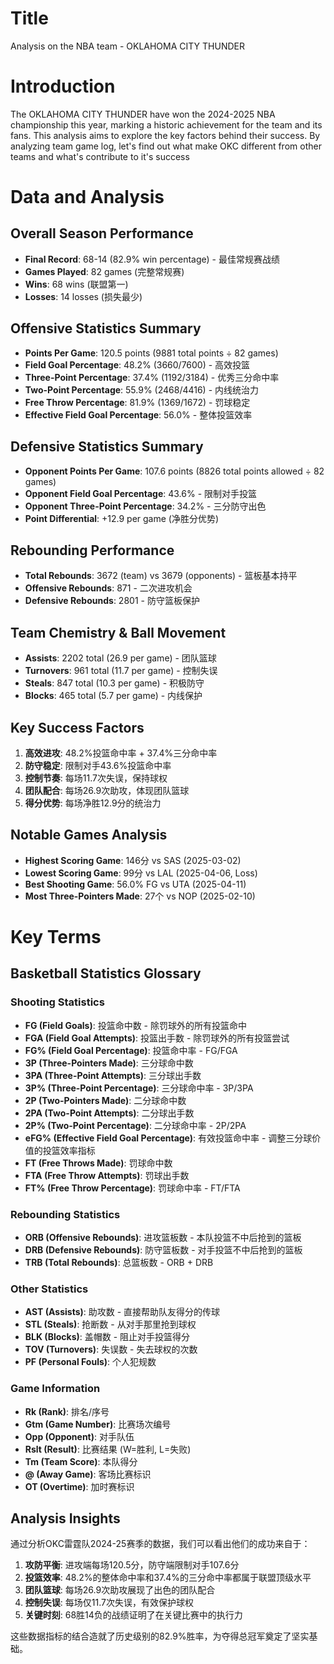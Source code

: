 # Title
Analysis on the NBA team - OKLAHOMA CITY THUNDER

# Introduction
The OKLAHOMA CITY THUNDER have won the 2024-2025 NBA championship this year, marking a historic achievement for the team and its fans. This analysis aims to explore the key factors behind their success. By analyzing team game log, let's find out what make OKC different from other teams and what's contribute to it's success

# Data and Analysis

## Overall Season Performance
- **Final Record**: 68-14 (82.9% win percentage) - 最佳常规赛战绩
- **Games Played**: 82 games (完整常规赛)
- **Wins**: 68 wins (联盟第一)
- **Losses**: 14 losses (损失最少)

## Offensive Statistics Summary
- **Points Per Game**: 120.5 points (9881 total points ÷ 82 games)
- **Field Goal Percentage**: 48.2% (3660/7600) - 高效投篮
- **Three-Point Percentage**: 37.4% (1192/3184) - 优秀三分命中率
- **Two-Point Percentage**: 55.9% (2468/4416) - 内线统治力
- **Free Throw Percentage**: 81.9% (1369/1672) - 罚球稳定
- **Effective Field Goal Percentage**: 56.0% - 整体投篮效率

## Defensive Statistics Summary
- **Opponent Points Per Game**: 107.6 points (8826 total points allowed ÷ 82 games)
- **Opponent Field Goal Percentage**: 43.6% - 限制对手投篮
- **Opponent Three-Point Percentage**: 34.2% - 三分防守出色
- **Point Differential**: +12.9 per game (净胜分优势)

## Rebounding Performance
- **Total Rebounds**: 3672 (team) vs 3679 (opponents) - 篮板基本持平
- **Offensive Rebounds**: 871 - 二次进攻机会
- **Defensive Rebounds**: 2801 - 防守篮板保护

## Team Chemistry & Ball Movement
- **Assists**: 2202 total (26.9 per game) - 团队篮球
- **Turnovers**: 961 total (11.7 per game) - 控制失误
- **Steals**: 847 total (10.3 per game) - 积极防守
- **Blocks**: 465 total (5.7 per game) - 内线保护

## Key Success Factors
1. **高效进攻**: 48.2%投篮命中率 + 37.4%三分命中率
2. **防守稳定**: 限制对手43.6%投篮命中率
3. **控制节奏**: 每场11.7次失误，保持球权
4. **团队配合**: 每场26.9次助攻，体现团队篮球
5. **得分优势**: 每场净胜12.9分的统治力

## Notable Games Analysis
- **Highest Scoring Game**: 146分 vs SAS (2025-03-02)
- **Lowest Scoring Game**: 99分 vs LAL (2025-04-06, Loss)
- **Best Shooting Game**: 56.0% FG vs UTA (2025-04-11)
- **Most Three-Pointers Made**: 27个 vs NOP (2025-02-10)

# Key Terms

## Basketball Statistics Glossary

### Shooting Statistics
- **FG (Field Goals)**: 投篮命中数 - 除罚球外的所有投篮命中
- **FGA (Field Goal Attempts)**: 投篮出手数 - 除罚球外的所有投篮尝试
- **FG% (Field Goal Percentage)**: 投篮命中率 - FG/FGA
- **3P (Three-Pointers Made)**: 三分球命中数
- **3PA (Three-Point Attempts)**: 三分球出手数  
- **3P% (Three-Point Percentage)**: 三分球命中率 - 3P/3PA
- **2P (Two-Pointers Made)**: 二分球命中数
- **2PA (Two-Point Attempts)**: 二分球出手数
- **2P% (Two-Point Percentage)**: 二分球命中率 - 2P/2PA
- **eFG% (Effective Field Goal Percentage)**: 有效投篮命中率 - 调整三分球价值的投篮效率指标
- **FT (Free Throws Made)**: 罚球命中数
- **FTA (Free Throw Attempts)**: 罚球出手数
- **FT% (Free Throw Percentage)**: 罚球命中率 - FT/FTA

### Rebounding Statistics
- **ORB (Offensive Rebounds)**: 进攻篮板数 - 本队投篮不中后抢到的篮板
- **DRB (Defensive Rebounds)**: 防守篮板数 - 对手投篮不中后抢到的篮板  
- **TRB (Total Rebounds)**: 总篮板数 - ORB + DRB

### Other Statistics
- **AST (Assists)**: 助攻数 - 直接帮助队友得分的传球
- **STL (Steals)**: 抢断数 - 从对手那里抢到球权
- **BLK (Blocks)**: 盖帽数 - 阻止对手投篮得分
- **TOV (Turnovers)**: 失误数 - 失去球权的次数
- **PF (Personal Fouls)**: 个人犯规数

### Game Information
- **Rk (Rank)**: 排名/序号
- **Gtm (Game Number)**: 比赛场次编号
- **Opp (Opponent)**: 对手队伍
- **Rslt (Result)**: 比赛结果 (W=胜利, L=失败)
- **Tm (Team Score)**: 本队得分
- **@ (Away Game)**: 客场比赛标识
- **OT (Overtime)**: 加时赛标识

## Analysis Insights

通过分析OKC雷霆队2024-25赛季的数据，我们可以看出他们的成功来自于：

1. **攻防平衡**: 进攻端每场120.5分，防守端限制对手107.6分
2. **投篮效率**: 48.2%的整体命中率和37.4%的三分命中率都属于联盟顶级水平
3. **团队篮球**: 每场26.9次助攻展现了出色的团队配合
4. **控制失误**: 每场仅11.7次失误，有效保护球权
5. **关键时刻**: 68胜14负的战绩证明了在关键比赛中的执行力

这些数据指标的结合造就了历史级别的82.9%胜率，为夺得总冠军奠定了坚实基础。